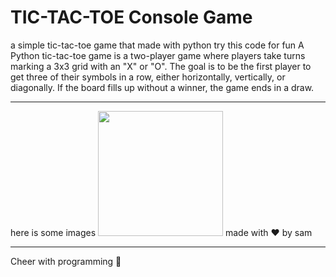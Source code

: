 <h1>TIC-TAC-TOE Console Game</h1>
<p>a simple tic-tac-toe game that made with python try this code for fun
A Python tic-tac-toe game is a two-player game where players take turns marking a 3x3 grid with an "X" or "O". The goal is to be the first player to get three of their symbols in a row, either horizontally, vertically, or diagonally. If the board fills up without a winner, the game ends in a draw. 
  <hr />
  here is some images 
  <img src="C:\Users\soumi\OneDrive\Desktop\Screenshot 2024-09-20 190556.png"  height=200px width=200px/> 
made with ❤️ by sam
  <hr />
Cheer with programming 🙌</p>
